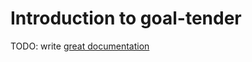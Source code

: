 # Introduction to goal-tender

TODO: write [great documentation](http://jacobian.org/writing/what-to-write/)
